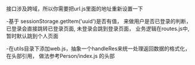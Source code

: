 接口涉及跨域，所以你需要把url.js里面的地址重新设置一下

-基于 sessionStorage.getItem('uuid')是否有值， 来做用户是否已登录的判断，已登录会直接跳转已登录页面, 未登录会跳到登录页面， 业务逻辑在routes.js中, 暂时默认跳到个人页面

-在utils目录下添加web.js，抽象一个handleRes来统一处理返回数据的格式化， 在头部引用， 做法参考Person/index.js 的头部
